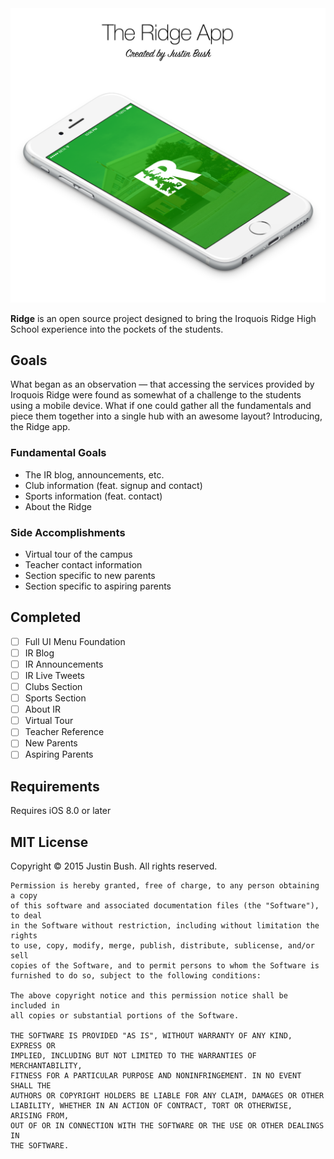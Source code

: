 <img src="Cover.png" width="860" />

<b>Ridge</b> is an open source project designed to bring the Iroquois Ridge High School experience into the pockets of the students.

## Goals
What began as an observation — that accessing the services provided by Iroquois Ridge were found as somewhat of a challenge to the students using a mobile device. What if one could gather all the fundamentals and piece them together into a single hub with an awesome layout? Introducing, the Ridge app.

### Fundamental Goals
- The IR blog, announcements, etc.
- Club information (feat. signup and contact)
- Sports information (feat. contact)
- About the Ridge

### Side Accomplishments
- Virtual tour of the campus
- Teacher contact information
- Section specific to new parents
- Section specific to aspiring parents

## Completed
- [ ] Full UI Menu Foundation
- [ ] IR Blog
- [ ] IR Announcements
- [ ] IR Live Tweets
- [ ] Clubs Section
- [ ] Sports Section
- [ ] About IR
- [ ] Virtual Tour
- [ ] Teacher Reference
- [ ] New Parents
- [ ] Aspiring Parents

## Requirements
Requires iOS 8.0 or later

## MIT License

Copyright © 2015 Justin Bush. All rights reserved.

```
Permission is hereby granted, free of charge, to any person obtaining a copy
of this software and associated documentation files (the "Software"), to deal
in the Software without restriction, including without limitation the rights
to use, copy, modify, merge, publish, distribute, sublicense, and/or sell
copies of the Software, and to permit persons to whom the Software is
furnished to do so, subject to the following conditions:

The above copyright notice and this permission notice shall be included in
all copies or substantial portions of the Software.

THE SOFTWARE IS PROVIDED "AS IS", WITHOUT WARRANTY OF ANY KIND, EXPRESS OR
IMPLIED, INCLUDING BUT NOT LIMITED TO THE WARRANTIES OF MERCHANTABILITY,
FITNESS FOR A PARTICULAR PURPOSE AND NONINFRINGEMENT. IN NO EVENT SHALL THE
AUTHORS OR COPYRIGHT HOLDERS BE LIABLE FOR ANY CLAIM, DAMAGES OR OTHER
LIABILITY, WHETHER IN AN ACTION OF CONTRACT, TORT OR OTHERWISE, ARISING FROM,
OUT OF OR IN CONNECTION WITH THE SOFTWARE OR THE USE OR OTHER DEALINGS IN
THE SOFTWARE.
```
